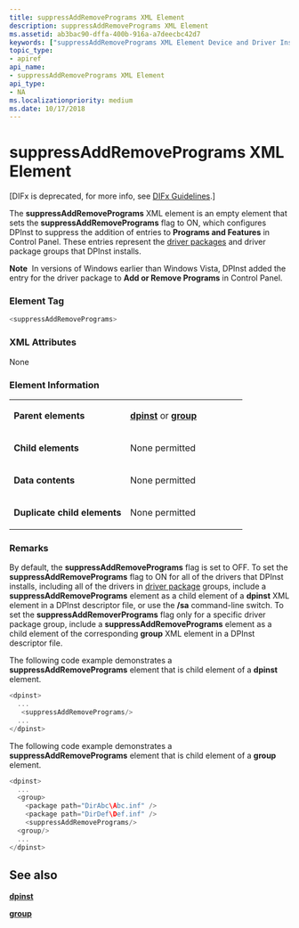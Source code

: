 ```yaml
---
title: suppressAddRemovePrograms XML Element
description: suppressAddRemovePrograms XML Element
ms.assetid: ab3bac90-dffa-400b-916a-a7deecbc42d7
keywords: ["suppressAddRemovePrograms XML Element Device and Driver Installation"]
topic_type:
- apiref
api_name:
- suppressAddRemovePrograms XML Element
api_type:
- NA
ms.localizationpriority: medium
ms.date: 10/17/2018
---
```


# suppressAddRemovePrograms XML Element


\[DIFx is deprecated, for more info, see [DIFx Guidelines](https://msdn.microsoft.com/windows/hardware/drivers/install/difx-guidelines).\]

The **suppressAddRemovePrograms** XML element is an empty element that sets the **suppressAddRemovePrograms** flag to ON, which configures DPInst to suppress the addition of entries to **Programs and Features** in Control Panel. These entries represent the [driver packages](https://msdn.microsoft.com/library/windows/hardware/ff544840) and driver package groups that DPInst installs.

**Note**  In versions of Windows earlier than Windows Vista, DPInst added the entry for the driver package to **Add or Remove Programs** in Control Panel.

 

### Element Tag

```cpp
<suppressAddRemovePrograms>
```

### XML Attributes

None

### Element Information

<table>
<colgroup>
<col width="50%" />
<col width="50%" />
</colgroup>
<tbody>
<tr class="odd">
<td align="left"><p><strong>Parent elements</strong></p></td>
<td align="left"><p><a href="dpinst-xml-element.md" data-raw-source="[&lt;strong&gt;dpinst&lt;/strong&gt;](dpinst-xml-element.md)"><strong>dpinst</strong></a> or <a href="group-xml-element.md" data-raw-source="[&lt;strong&gt;group&lt;/strong&gt;](group-xml-element.md)"><strong>group</strong></a></p></td>
</tr>
<tr class="even">
<td align="left"><p><strong>Child elements</strong></p></td>
<td align="left"><p>None permitted</p></td>
</tr>
<tr class="odd">
<td align="left"><p><strong>Data contents</strong></p></td>
<td align="left"><p>None permitted</p></td>
</tr>
<tr class="even">
<td align="left"><p><strong>Duplicate child elements</strong></p></td>
<td align="left"><p>None permitted</p></td>
</tr>
</tbody>
</table>

 

### <a href="" id="comments"></a>Remarks

By default, the **suppressAddRemovePrograms** flag is set to OFF. To set the **suppressAddRemovePrograms** flag to ON for all of the drivers that DPInst installs, including all of the drivers in [driver package](https://msdn.microsoft.com/library/windows/hardware/ff544840) groups, include a **suppressAddRemovePrograms** element as a child element of a **dpinst** XML element in a DPInst descriptor file, or use the **/sa** command-line switch. To set the **suppressAddRemoverPrograms** flag only for a specific driver package group, include a **suppressAddRemovePrograms** element as a child element of the corresponding **group** XML element in a DPInst descriptor file.

The following code example demonstrates a **suppressAddRemovePrograms** element that is child element of a **dpinst** element.

```cpp
<dpinst>
  ...
   <suppressAddRemovePrograms/>
  ...
</dpinst>
```

The following code example demonstrates a **suppressAddRemovePrograms** element that is child element of a **group** element.

```cpp
<dpinst>
  ...
  <group>
    <package path="DirAbc\Abc.inf" /> 
    <package path="DirDef\Def.inf" /> 
    <suppressAddRemovePrograms/>
  <group/>
  ...
</dpinst>
```

## See also


[**dpinst**](dpinst-xml-element.md)

[**group**](group-xml-element.md)

 

 






